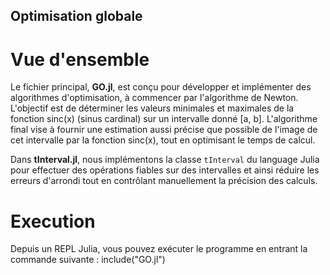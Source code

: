 ## Optimisation globale

# Vue d'ensemble

Le fichier principal, **GO.jl**, est conçu pour développer et implémenter des algorithmes d'optimisation, à commencer par l'algorithme de Newton. L'objectif est de déterminer les valeurs minimales et maximales de la fonction sinc(x) (sinus cardinal) sur un intervalle donné [a, b]. L'algorithme final vise à fournir une estimation aussi précise que possible de l'image de cet intervalle par la fonction sinc(x), tout en optimisant le temps de calcul.

Dans **tInterval.jl**, nous implémentons la classe `tInterval` du language Julia pour effectuer des opérations fiables sur des intervalles et ainsi réduire les erreurs d'arrondi tout en contrôlant manuellement la précision des calculs.

# Execution

Depuis un REPL Julia, vous pouvez exécuter le programme en entrant la commande suivante : include("GO.jl") 
